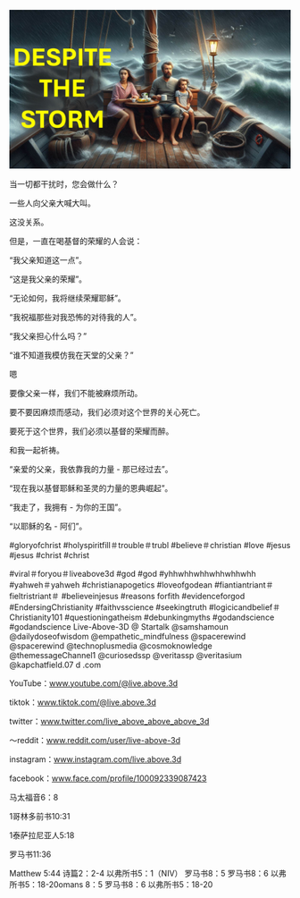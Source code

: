 ![Video cover image](../cover.jpg "cover photo")

当一切都干扰时，您会做什么？

一些人向父亲大喊大叫。

这没关系。

但是，一直在喝基督的荣耀的人会说：

“我父亲知道这一点”。

“这是我父亲的荣耀”。

“无论如何，我将继续荣耀耶稣”。

“我祝福那些对我恐怖的对待我的人”。

“我父亲担心什么吗？”

“谁不知道我模仿我在天堂的父亲？”

嗯

要像父亲一样，我们不能被麻烦所动。

要不要因麻烦而感动，我们必须对这个世界的关心死亡。

要死于这个世界，我们必须以基督的荣耀而醉。

和我一起祈祷。

“亲爱的父亲，我依靠我的力量 - 那已经过去”。

“现在我以基督耶稣和圣灵的力量的恩典崛起”。

“我走了，我拥有 - 为你的王国”。

“以耶稣的名 - 阿们”。


#gloryofchrist #holyspiritfill＃trouble＃trubl #believe＃christian #love #jesus #jesus #christ #christ

#viral＃foryou＃liveabove3d #god #god #yhhwhhwhhwhhwhhwhh #yahweh＃yahweh #christianapogetics #loveofgodean #fiantiantriant＃fieltristriant＃ #believeinjesus #reasons forfith #evidenceforgod #EndersingChristianity #faithvsscience #seekingtruth #logicicandbelief＃Christianity101 #questioningatheism #debunkingmyths #godandscience #godandscience Live-Above-3D @ Startalk @samshamoun @dailydoseofwisdom @empathetic_mindfulness @spacerewind @spacerewind @technoplusmedia @cosmoknowledge @themessageChannel1 @curiosedssp @veritassp @veritasium @kapchatfield.07 d .com

YouTube：www.youtube.com/@live.above.3d


tiktok：www.tiktok.com/@live.above.3d

twitter：www.twitter.com/live_above_above_above_3d

 〜reddit：www.reddit.com/user/live-above-3d

instagram：www.instagram.com/live.above.3d

facebook：www.face.com/profile/100092339087423

马太福音6：8

1哥林多前书10:31

1泰萨拉尼亚人5:18


罗马书11:36

Matthew 5:44
诗篇2：2-4
 以弗所书5：1（NIV）
罗马书8：5
罗马书8：6
以弗所书5：18-20omans 8：5
罗马书8：6
以弗所书5：18-20